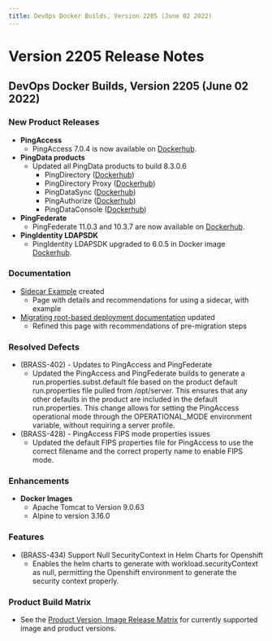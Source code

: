 ```yaml
---
title: DevOps Docker Builds, Version 2205 (June 02 2022)
---
```

# Version 2205 Release Notes

## DevOps Docker Builds, Version 2205 (June 02 2022)

### New Product Releases

- **PingAccess**
    - PingAccess 7.0.4 is now available on [Dockerhub](https://hub.docker.com/r/pingidentity/pingaccess).
- **PingData products**
    - Updated all PingData products to build 8.3.0.6
        - PingDirectory ([Dockerhub](https://hub.docker.com/r/pingidentity/pingdirectory))
        - PingDirectory Proxy ([Dockerhub](https://hub.docker.com/r/pingidentity/pingdirectoryproxy))
        - PingDataSync ([Dockerhub](https://hub.docker.com/r/pingidentity/pingdatasync))
        - PingAuthorize ([Dockerhub](https://hub.docker.com/r/pingidentity/pingauthorize))
        - PingDataConsole ([Dockerhub](https://hub.docker.com/r/pingidentity/pingdataconsole))
- **PingFederate**
    - PingFederate 11.0.3 and 10.3.7 are now available on [Dockerhub](https://hub.docker.com/r/pingidentity/pingfederate).
- **PingIdentity LDAPSDK**
    - PingIdentity LDAPSDK upgraded to 6.0.5 in Docker image [Dockerhub](https://hub.docker.com/r/pingidentity/pingidentity).

### Documentation
- [Sidecar Example](https://devops.pingidentity.com/deployment/deployK8sUtilitySidecar/) created
    - Page with details and recommendations for using a sidecar, with example
- [Migrating root-based deployment documentation](https://devops.pingidentity.com/how-to/migratingRootToUnprivileged/) updated
    - Refined this page with recommendations of pre-migration steps


### Resolved Defects

- (BRASS-402) - Updates to PingAccess and PingFederate
  -  Updated the PingAccess and PingFederate builds to generate a run.properties.subst.default file based on the product default run.properties file pulled from /opt/server. This ensures that any other defaults in the product are included in the default run.properties. This change allows for setting the PingAccess operational mode through the OPERATIONAL_MODE environment variable, without requiring a server profile.
- (BRASS-428) - PingAccess FIPS mode properties issues
  - Updated the default FIPS properties file for PingAccess to use the correct filename and the correct property name to enable FIPS mode.

### Enhancements
- **Docker Images**
    - Apache Tomcat to Version 9.0.63
    - Alpine to version 3.16.0

### Features
- (BRASS-434) Support Null SecurityContext in Helm Charts for Openshift
    - Enables the helm charts to generate with workload.securityContext as null, permitting the Openshift environment to generate the security context properly.
        

### Product Build Matrix

- See the [Product Version, Image Release Matrix](https://docs.google.com/spreadsheets/d/e/2PACX-1vSvySYHZxK-NOMeOMKSVjZWRr64T4raSNfrkcxdTRUxsftSwKgAN5z_gQarxywjIPJaVG8WJMt7ehXI/pub?output=pdf)
for currently supported image and product versions.
